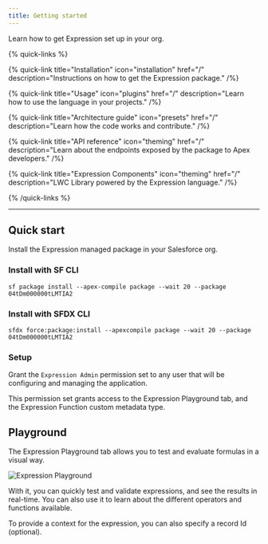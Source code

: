 ```yaml
---
title: Getting started
---
```


Learn how to get Expression set up in your org.

{% quick-links %}

{% quick-link title="Installation" icon="installation" href="/" description="Instructions on how to get the Expression package." /%}

{% quick-link title="Usage" icon="plugins" href="/" description="Learn how to use the language in your projects." /%}

{% quick-link title="Architecture guide" icon="presets" href="/" description="Learn how the code works and contribute." /%}

{% quick-link title="API reference" icon="theming" href="/" description="Learn about the endpoints exposed by the package to Apex developers." /%}

{% quick-link title="Expression Components" icon="theming" href="/" description="LWC Library powered by the Expression language." /%}

{% /quick-links %}

---

## Quick start

Install the Expression managed package in your Salesforce org.

### Install with SF CLI

```shell
sf package install --apex-compile package --wait 20 --package 04tDm000000tLMTIA2
```

### Install with SFDX CLI

```shell
sfdx force:package:install --apexcompile package --wait 20 --package 04tDm000000tLMTIA2
```

### Setup

Grant the `Expression Admin` permission set to any user that will be configuring and
managing the application.

This permission set grants access to the Expression Playground tab, and the Expression
Function custom metadata type.

## Playground

The Expression Playground tab allows you to test and evaluate formulas in a
visual way.

![Expression Playground](./../expression-playground.png)

With it, you can quickly test and validate expressions, and see the results
in real-time. You can also use it to learn about the different operators and
functions available.

To provide a context for the expression, you can also specify a record Id (optional).
